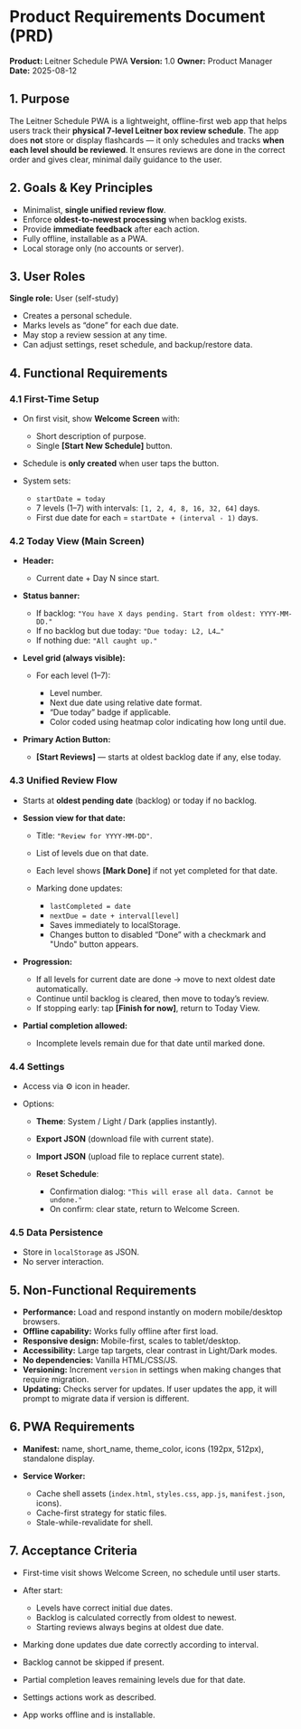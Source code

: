 # Product Requirements Document (PRD)

**Product:** Leitner Schedule PWA
**Version:** 1.0
**Owner:** Product Manager
**Date:** 2025-08-12

## 1. Purpose

The Leitner Schedule PWA is a lightweight, offline-first web app that helps users track their **physical 7-level Leitner box review schedule**.
The app does **not** store or display flashcards — it only schedules and tracks **when each level should be reviewed**.
It ensures reviews are done in the correct order and gives clear, minimal daily guidance to the user.

## 2. Goals & Key Principles

* Minimalist, **single unified review flow**.
* Enforce **oldest-to-newest processing** when backlog exists.
* Provide **immediate feedback** after each action.
* Fully offline, installable as a PWA.
* Local storage only (no accounts or server).

## 3. User Roles

**Single role:** User (self-study)

* Creates a personal schedule.
* Marks levels as “done” for each due date.
* May stop a review session at any time.
* Can adjust settings, reset schedule, and backup/restore data.

## 4. Functional Requirements

### 4.1 First-Time Setup

* On first visit, show **Welcome Screen** with:

  * Short description of purpose.
  * Single **[Start New Schedule]** button.
* Schedule is **only created** when user taps the button.
* System sets:

  * `startDate = today`
  * 7 levels (1–7) with intervals: `[1, 2, 4, 8, 16, 32, 64]` days.
  * First due date for each = `startDate + (interval - 1)` days.

### 4.2 Today View (Main Screen)

* **Header:**

  * Current date + Day N since start.
* **Status banner:**

  * If backlog: `"You have X days pending. Start from oldest: YYYY-MM-DD."`
  * If no backlog but due today: `"Due today: L2, L4…"`
  * If nothing due: `"All caught up."`
* **Level grid (always visible):**

  * For each level (1–7):

    * Level number.
    * Next due date using relative date format.
    * “Due today” badge if applicable.
    * Color coded using heatmap color indicating how long until due.
* **Primary Action Button:**

  * **[Start Reviews]** — starts at oldest backlog date if any, else today.

### 4.3 Unified Review Flow

* Starts at **oldest pending date** (backlog) or today if no backlog.
* **Session view for that date:**

  * Title: `"Review for YYYY-MM-DD"`.
  * List of levels due on that date.
  * Each level shows **[Mark Done]** if not yet completed for that date.
  * Marking done updates:

    * `lastCompleted = date`
    * `nextDue = date + interval[level]`
    * Saves immediately to localStorage.
    * Changes button to disabled “Done” with a checkmark and "Undo" button appears.
* **Progression:**

  * If all levels for current date are done → move to next oldest date automatically.
  * Continue until backlog is cleared, then move to today’s review.
  * If stopping early: tap **[Finish for now]**, return to Today View.
* **Partial completion allowed:**

  * Incomplete levels remain due for that date until marked done.

### 4.4 Settings

* Access via ⚙️ icon in header.
* Options:

  * **Theme**: System / Light / Dark (applies instantly).
  * **Export JSON** (download file with current state).
  * **Import JSON** (upload file to replace current state).
  * **Reset Schedule**:

    * Confirmation dialog: `"This will erase all data. Cannot be undone."`
    * On confirm: clear state, return to Welcome Screen.

### 4.5 Data Persistence

* Store in `localStorage` as JSON.
* No server interaction.

## 5. Non-Functional Requirements

* **Performance:** Load and respond instantly on modern mobile/desktop browsers.
* **Offline capability:** Works fully offline after first load.
* **Responsive design:** Mobile-first, scales to tablet/desktop.
* **Accessibility:** Large tap targets, clear contrast in Light/Dark modes.
* **No dependencies:** Vanilla HTML/CSS/JS.
* **Versioning:** Increment `version` in settings when making changes that require migration.
* **Updating:** Checks server for updates. If user updates the app, it will prompt to migrate data if version is different.

## 6. PWA Requirements

* **Manifest:** name, short\_name, theme\_color, icons (192px, 512px), standalone display.
* **Service Worker:**

  * Cache shell assets (`index.html`, `styles.css`, `app.js`, `manifest.json`, icons).
  * Cache-first strategy for static files.
  * Stale-while-revalidate for shell.

## 7. Acceptance Criteria

* First-time visit shows Welcome Screen, no schedule until user starts.
* After start:

  * Levels have correct initial due dates.
  * Backlog is calculated correctly from oldest to newest.
  * Starting reviews always begins at oldest due date.
* Marking done updates due date correctly according to interval.
* Backlog cannot be skipped if present.
* Partial completion leaves remaining levels due for that date.
* Settings actions work as described.
* App works offline and is installable.
